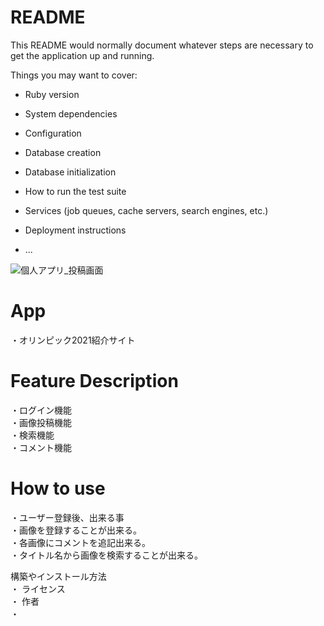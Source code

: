 # README

This README would normally document whatever steps are necessary to get the
application up and running.

Things you may want to cover:

* Ruby version

* System dependencies

* Configuration

* Database creation

* Database initialization

* How to run the test suite

* Services (job queues, cache servers, search engines, etc.)

* Deployment instructions

* ...

![個人アプリ_投稿画面](app/assets/images/2020_04_15_13.01.45.jpg
)


# App<br>
・オリンピック2021紹介サイト

# Feature Description<br>
・ログイン機能<br>
・画像投稿機能<br>
・検索機能<br>
・コメント機能<br>

# How to use<br>
・ユーザー登録後、出来る事<br>
 ・画像を登録することが出来る。<br>
 ・各画像にコメントを追記出来る。<br>
 ・タイトル名から画像を検索することが出来る。<br>

構築やインストール方法<br>
・
ライセンス<br>
・
作者<br>
・
